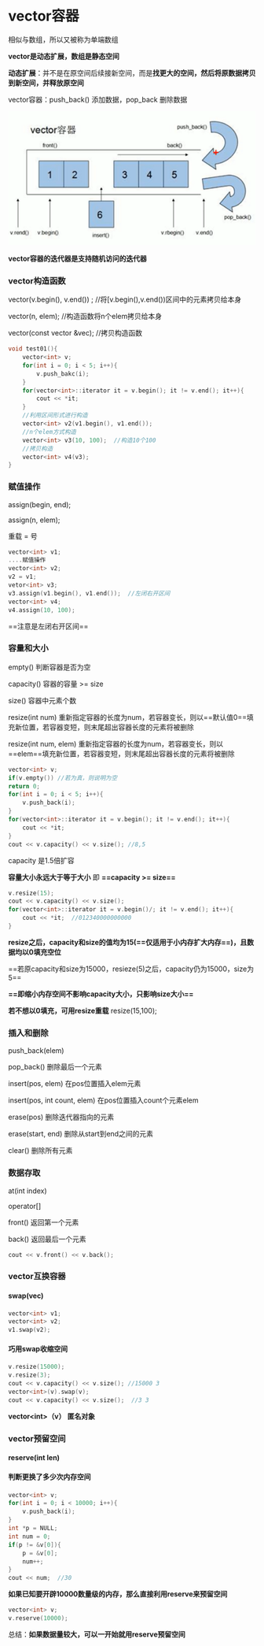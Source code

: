 # vector容器

相似与数组，所以又被称为单端数组

**vector是动态扩展，数组是静态空间**

**动态扩展**：并不是在原空间后续接新空间，而是**找更大的空间，然后将原数据拷贝到新空间，并释放原空间**

vector容器：push_back() 添加数据，pop_back  删除数据

![image-20221111180718722](images/image-20221111180718722.png)

**vector容器的迭代器是支持随机访问的迭代器**

### vector构造函数

vector(v.begin(), v.end()) ;  //将[v.begin(),v.end())区间中的元素拷贝给本身

vector(n, elem);	//构造函数将n个elem拷贝给本身

vector(const vector &vec); 	//拷贝构造函数

```c++
void test01(){
    vector<int> v;
    for(int i = 0; i < 5; i++){
        v.push_bakc(i);
    }
    for(vector<int>::iterator it = v.begin(); it != v.end(); it++){
        cout << *it;
    }
    //利用区间形式进行构造
    vector<int> v2(v1.begin(), v1.end());
    //n个elem方式构造
    vector<int> v3(10, 100);  //构造10个100
    //拷贝构造
    vector<int> v4(v3);
}
```

### 赋值操作

assign(begin, end); 

assign(n, elem);

重载 = 号

```c++
vector<int> v1;
....赋值操作
vector<int> v2;
v2 = v1;
vetor<int> v3;
v3.assign(v1.begin(), v1.end());  //左闭右开区间
vector<int> v4;
v4.assign(10, 100);
```

==注意是左闭右开区间==

### 容量和大小

empty()  判断容器是否为空

capacity()  容器的容量  >= size

size() 		容器中元素个数

resize(int num)  重新指定容器的长度为num，若容器变长，则以==默认值0==填充新位置，若容器变短，则末尾超出容器长度的元素将被删除

resize(int num, elem)  重新指定容器的长度为num，若容器变长，则以==elem==填充新位置，若容器变短，则末尾超出容器长度的元素将被删除

```c++
vector<int> v;
if(v.empty()) //若为真，则说明为空
return 0;
for(int i = 0; i < 5; i++){
    v.push_back(i);
}
for(vector<int>::iterator it = v.begin(); it != v.end(); it++){
    cout << *it;
}
cout << v.capacity() << v.size(); //8,5
```

capacity 是1.5倍扩容

**容量大小永远大于等于大小**  即 **==capacity >= size==**

```c++
v.resize(15);
cout << v.capacity() << v.size();
for(vector<int>::iterator it = v.begin()/; it != v.end(); it++){
    cout << *it;  //012340000000000
}
```

**resize之后，capacity和size的值均为15(==仅适用于小内存扩大内存==)，且数据均以0填充空位**

==若原capacity和size为15000，resieze(5)之后，capacity仍为15000，size为5==  

**==即缩小内存空间不影响capacity大小，只影响size大小==**

**若不想以0填充，可用resize重载**   resize(15,100);

### 插入和删除

push_back(elem)

pop_back()	删除最后一个元素

insert(pos, elem)	在pos位置插入elem元素

insert(pos, int count, elem)	在pos位置插入count个元素elem

erase(pos)	删除迭代器指向的元素

erase(start, end)	删除从start到end之间的元素

clear()	删除所有元素

### 数据存取

at(int index)

operator[]

front()	 返回第一个元素

back()	 返回最后一个元素

```c++
cout << v.front() << v.back();
```

### vector互换容器

#### swap(vec)

```c++
vector<int> v1;
vector<int> v2;
v1.swap(v2);
```

#### 巧用swap收缩空间

```c++
v.resize(15000);
v.resize(3);
cout << v.capacity() << v.size(); //15000 3
vector<int>(v).swap(v);
cout << v.capacity() << v.size();  //3 3
```

**vector\<int>（v）**	**匿名对象**

### vector预留空间

#### reserve(int len)

#### **判断更换了多少次内存空间**

```c++
vector<int> v;
for(int i = 0; i < 10000; i++){
    v.push_back(i);
}
int *p = NULL;
int num = 0;
if(p != &v[0]){
    p = &v[0];
    num++;
}
cout << num;  //30
```

**如果已知要开辟10000数量级的内存，那么直接利用reserve来预留空间**

```c++
vector<int> v;
v.reserve(10000);
```

总结：**如果数据量较大，可以一开始就用reserve预留空间**
